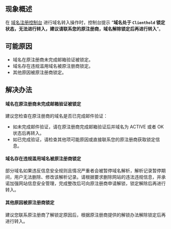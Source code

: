 
## 现象概述
在 [域名注册控制台](https://console.cloud.tencent.com/domain/mydomain) 进行域名转入操作时，控制台提示 “**域名处于 `Clienthold` 锁定状态，无法进行转入，建议请联系您的原注册商，域名解除锁定后再进行转入**”。


## 可能原因
- 域名在原注册商未完成邮箱验证被锁定。
- 域名存在违规滥用域名被原注册商锁定。
- 其他原因被原注册商锁定。

## 解决办法
#### 域名在原注册商未完成邮箱验证被锁定
建议您检查在原注册商的域名是否已完成邮件验证：
- 如未完成邮件验证，请在原注册商完成邮箱验证后并域名为 ACTIVE 或者 OK 状态后再转入。
- 如已完成验证，请检查其他项可能原因或直接联系您的原注册商获取锁定信息。


#### 域名存在违规滥用域名被原注册商锁定
部分域名如果违反信息安全规则且情况严重者会被暂停域名解析，解析记录暂停期间，用户无法删除、修改该解析记录。请根据要求删除网站的违法违规信息，并承诺加强网站信息安全管理，完成整改后可向原注册商申请解锁，锁定解除后再进行转入。

#### 其他原因被原注册商锁定
建议您联系原注册商了解锁定原因后，根据原注册商提供的解锁办法解除锁定后再进行转入。






